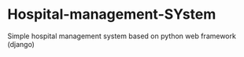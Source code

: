 # Hospital-management-SYstem
Simple hospital management system based on python web framework (django) 
